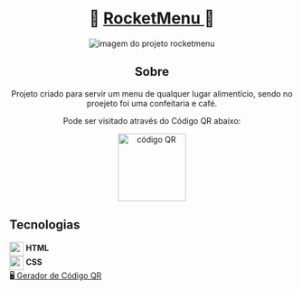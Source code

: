 <div align="center">
<h1> 🥞 <a href="https://carlos-kennedy.github.io/rocketmenu/" title="rocketmenu">RocketMenu </a> 📝 </h1>

<img src="https://i.imgur.com/YZfe5xS.png" alt="imagem do projeto rocketmenu" />

<h2> Sobre </h2>
<p> Projeto criado para servir um menu de qualquer lugar alimentício, sendo no proejeto foi uma confeitaria e café. </p>
<p align="center"> Pode ser visitado através do Código QR abaixo: </p>
<img src="https://i.imgur.com/10MxRyM.png" title="código QR" width="120rem "/>
</div>
<div align="left">
<h2> Tecnologias </h2>
<img src="https://cdn.jsdelivr.net/gh/devicons/devicon/icons/html5/html5-original.svg" align="center" width="25rem" /> <strong>HTML</strong><br>
<img src="https://cdn.jsdelivr.net/gh/devicons/devicon/icons/css3/css3-original.svg" align="center" width="25rem" /> <strong>CSS</strong><br>
🖥<a href="https://www.the-qrcode-generator.com/pt/" title="Site do gerador de qr code"> Gerador de Código QR </a> 

</div>
